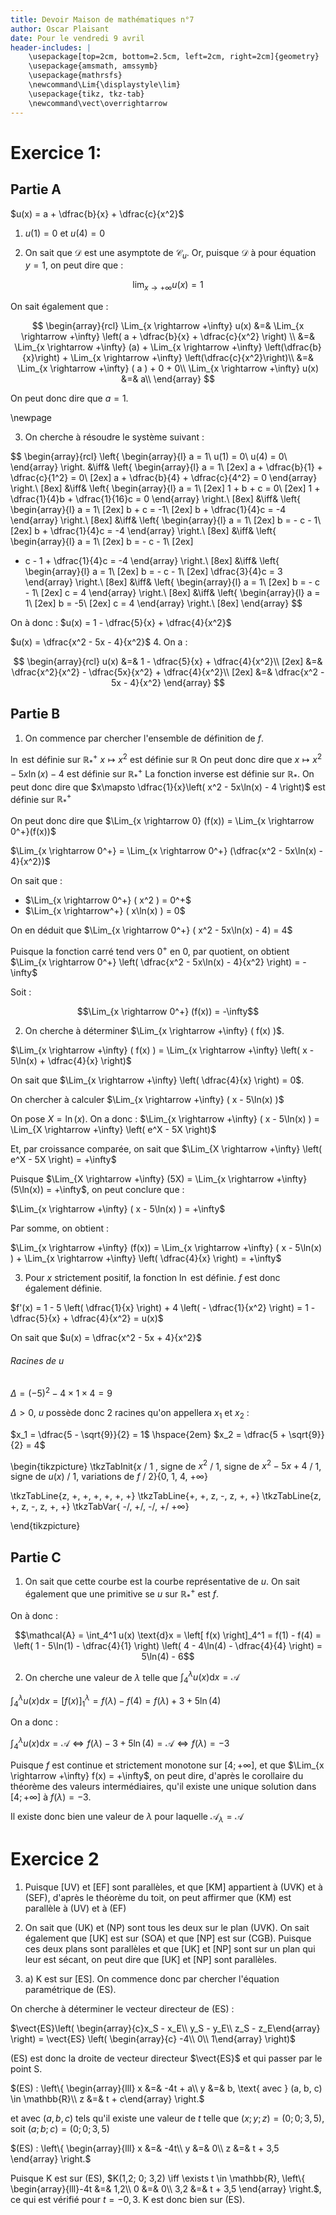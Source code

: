```yaml
---
title: Devoir Maison de mathématiques n°7
author: Oscar Plaisant
date: Pour le vendredi 9 avril
header-includes: |
    \usepackage[top=2cm, bottom=2.5cm, left=2cm, right=2cm]{geometry}
    \usepackage{amsmath, amssymb}
    \usepackage{mathrsfs}
    \newcommand\Lim{\displaystyle\lim}
    \usepackage{tikz, tkz-tab}
    \newcommand\vect\overrightarrow
---
```


# Exercice 1:

## Partie A


$u(x) = a + \dfrac{b}{x} + \dfrac{c}{x^2}$

 1. $u(1) = 0$ et $u(4) = 0$

 2. On sait que $\mathscr{D}$ est une asymptote de $\mathscr{C}_u$. Or, puisque $\mathscr{D}$ à pour équation $y = 1$, on peut dire que :

$$\lim_{x \rightarrow +\infty} u(x) = 1$$


On sait également que :

$$
\begin{array}{rcl}
\Lim_{x \rightarrow +\infty} u(x) &=& \Lim_{x \rightarrow +\infty} \left( a + \dfrac{b}{x} + \dfrac{c}{x^2} \right) \\
&=& \Lim_{x \rightarrow +\infty} (a) + \Lim_{x \rightarrow +\infty} \left(\dfrac{b}{x}\right) + \Lim_{x \rightarrow +\infty} \left(\dfrac{c}{x^2}\right)\\
&=& \Lim_{x \rightarrow +\infty} ( a ) + 0 + 0\\
\Lim_{x \rightarrow +\infty} u(x) &=& a\\
\end{array}
$$


On peut donc dire que $a = 1$.

\newpage

 3. On cherche à résoudre le système suivant :

$$
\begin{array}{rcl}
\left\{ \begin{array}{l}
a = 1\\
u(1) = 0\\
u(4) = 0\\
\end{array} \right.
&\iff&
\left\{ \begin{array}{l}
a = 1\\ [2ex]
a + \dfrac{b}{1} + \dfrac{c}{1^2} = 0\\ [2ex]
a + \dfrac{b}{4} + \dfrac{c}{4^2} = 0
\end{array} \right.\\ [8ex]
&\iff& \left\{ \begin{array}{l}
a = 1\\ [2ex]
1 + b + c = 0\\ [2ex]
1 + \dfrac{1}{4}b + \dfrac{1}{16}c = 0
\end{array} \right.\\ [8ex]
&\iff& \left\{ \begin{array}{l}
a = 1\\ [2ex]
b + c = -1\\ [2ex]
b + \dfrac{1}{4}c = -4
\end{array} \right.\\ [8ex]
&\iff& \left\{ \begin{array}{l}
a = 1\\ [2ex]
b = - c - 1\\ [2ex]
b + \dfrac{1}{4}c = -4
\end{array} \right.\\ [8ex]
&\iff& \left\{ \begin{array}{l}
a = 1\\ [2ex]
b = - c - 1\\ [2ex]
- c - 1 + \dfrac{1}{4}c = -4
\end{array} \right.\\ [8ex]
&\iff& \left\{ \begin{array}{l}
a = 1\\ [2ex]
b = - c - 1\\ [2ex]
\dfrac{3}{4}c = 3
\end{array} \right.\\ [8ex]
&\iff& \left\{ \begin{array}{l}
a = 1\\ [2ex]
b = - c - 1\\ [2ex]
c = 4
\end{array} \right.\\ [8ex]
&\iff& \left\{ \begin{array}{l}
a = 1\\ [2ex]
b = -5\\ [2ex]
c = 4
\end{array} \right.\\ [8ex]
\end{array}
$$

On à donc : $u(x) = 1 - \dfrac{5}{x} + \dfrac{4}{x^2}$

$u(x) = \dfrac{x^2 - 5x - 4}{x^2}$
 4. On a :

$$
\begin{array}{rcl}
u(x) &=& 1 - \dfrac{5}{x} + \dfrac{4}{x^2}\\ [2ex]
&=& \dfrac{x^2}{x^2} - \dfrac{5x}{x^2} + \dfrac{4}{x^2}\\ [2ex]
&=& \dfrac{x^2 - 5x - 4}{x^2}
\end{array}
$$

## Partie B

 1. On commence par chercher l'ensemble de définition de $f$.

$\ln$ est définie sur $\mathbb{R}^+_*$
$x\mapsto x^2$ est définie sur $\mathbb{R}$
On peut donc dire que $x\mapsto x^2 - 5x\ln(x) - 4$ est définie sur $\mathbb{R}^+_*$
La fonction inverse est définie sur $\mathbb{R}_*$.
On peut donc dire que $x\mapsto \dfrac{1}{x}\left( x^2 - 5x\ln(x) - 4 \right)$ est définie sur $\mathbb{R}^+_*$

On peut donc dire que $\Lim_{x \rightarrow 0} (f(x)) = \Lim_{x \rightarrow 0^+}(f(x))$

$\Lim_{x \rightarrow 0^+} = \Lim_{x \rightarrow 0^+} (\dfrac{x^2 - 5x\ln(x) - 4}{x^2})$

On sait que :

 - $\Lim_{x \rightarrow 0^+} ( x^2 ) = 0^+$
 - $\Lim_{x \rightarrow^+} ( x\ln(x) ) = 0$

On en déduit que $\Lim_{x \rightarrow 0^+} ( x^2 - 5x\ln(x) - 4) = 4$

Puisque la fonction carré tend vers $0^+$ en 0, par quotient, on obtient $\Lim_{x \rightarrow 0^+} \left( \dfrac{x^2 - 5x\ln(x) - 4}{x^2} \right) = -\infty$

Soit :

$$\Lim_{x \rightarrow 0^+} (f(x)) = -\infty$$

 2. On cherche à déterminer $\Lim_{x \rightarrow +\infty} ( f(x) )$.

$\Lim_{x \rightarrow +\infty} ( f(x) ) = \Lim_{x \rightarrow +\infty} \left(  x - 5\ln(x) + \dfrac{4}{x} \right)$

On sait que $\Lim_{x \rightarrow +\infty} \left(  \dfrac{4}{x} \right) = 0$.

On chercher à calculer $\Lim_{x \rightarrow +\infty} ( x - 5\ln(x) )$

On pose $X = \ln(x)$. On a donc :
$\Lim_{x \rightarrow +\infty} ( x - 5\ln(x) ) = \Lim_{X \rightarrow +\infty} \left(  e^X - 5X \right)$

Et, par croissance comparée, on sait que $\Lim_{X \rightarrow +\infty} \left(  e^X - 5X \right) = +\infty$

Puisque $\Lim_{X \rightarrow +\infty} (5X) = \Lim_{x \rightarrow +\infty} (5\ln(x)) = +\infty$, on peut conclure que :

$\Lim_{x \rightarrow +\infty} ( x - 5\ln(x) ) = +\infty$

Par somme, on obtient :

$\Lim_{x \rightarrow +\infty} (f(x)) = \Lim_{x \rightarrow +\infty} ( x - 5\ln(x) ) + \Lim_{x \rightarrow +\infty} \left(  \dfrac{4}{x} \right) = +\infty$


 3. Pour $x$ strictement positif, la fonction $\ln$ est définie. $f$ est donc également définie.

$f'(x) = 1 - 5 \left( \dfrac{1}{x} \right) + 4 \left( - \dfrac{1}{x^2} \right) = 1 - \dfrac{5}{x} + \dfrac{4}{x^2} = u(x)$

On sait que $u(x) = \dfrac{x^2 - 5x + 4}{x^2}$

###### Racines de $u$
$\Delta = (-5)^2 - 4 \times 1 \times 4 = 9$

$\Delta > 0$, $u$ possède donc 2 racines qu'on appellera $x_1$ et $x_2$ :

$x_1 = \dfrac{5 - \sqrt{9}}{2} = 1$
\hspace{2em}
$x_2 = \dfrac{5 + \sqrt{9}}{2} = 4$

\begin{tikzpicture}
   \tkzTabInit{$x$ / 1 , signe de $x^2$ / 1, signe de $x^2 - 5x + 4$ / 1, signe de $u(x)$ / 1,  variations de $f$ / 2}{$0$, $1$, $4$, $+\infty$}

   \tkzTabLine{z, +, +, +, +, +, +}
   \tkzTabLine{+, +, z, -, z, +, +}
   \tkzTabLine{z, +, z, -, z, +, +}
   \tkzTabVar{ -/, +/, -/, +/ $+\infty$}

\end{tikzpicture}




## Partie C


 1. On sait que cette courbe est la courbe représentative de $u$. On sait également que une primitive se $u$ sur $\mathbb{R}^+_*$ est $f$.

On à donc :

$$\mathcal{A} = \int_4^1 u(x) \text{d}x = \left[ f(x) \right]_4^1 = f(1) - f(4) = \left( 1 - 5\ln(1) - \dfrac{4}{1} \right)  \left( 4 - 4\ln(4) - \dfrac{4}{4} \right) = 5\ln(4) - 6$$

 2. On cherche une valeur de $\lambda$ telle que $\int_4^\lambda u(x) \text{d}x = \mathcal{A}$

$\displaystyle\int_4^\lambda u(x) \text{d}x = \left[ f(x) \right]_1^\lambda = f(\lambda) - f(4) = f(\lambda)  + 3 + 5\ln(4)$

On a donc :

$\displaystyle\int_4^\lambda u(x) \text{d}x = \mathcal{A} \iff f(\lambda) - 3 + 5\ln(4) = \mathcal{A} \iff f(\lambda) = -3$

Puisque $f$ est continue et strictement monotone sur $[4; +\infty]$, et que $\Lim_{x \rightarrow +\infty} f(x) = +\infty$, on peut dire, d'après le corollaire du théorème des valeurs intermédiaires, qu'il existe une unique solution dans $[4; +\infty]$ à $f(\lambda) = -3$.

Il existe donc bien une valeur de $\lambda$ pour laquelle $\mathcal{A}_\lambda = \mathcal{A}$

# Exercice 2


 1. Puisque [UV) et [EF] sont parallèles, et que [KM] appartient à (UVK) et à (SEF), d'après le théorème du toit, on peut affirmer que (KM) est parallèle à (UV) et à (EF)

 2. On sait que (UK) et (NP) sont tous les deux sur le plan (UVK). On sait également que [UK] est sur (SOA) et que [NP] est sur (CGB). Puisque ces deux plans sont parallèles et que [UK] et [NP] sont sur un plan qui leur est sécant, on peut dire que [UK] et [NP] sont parallèles.

 3. a) K est sur [ES]. On commence donc par chercher l'équation paramétrique de (ES).

On cherche à déterminer le vecteur directeur de (ES) :

$\vect{ES}\left( \begin{array}{c}x_S - x_E\\ y_S - y_E\\ z_S - z_E\end{array} \right) = \vect{ES} \left( \begin{array}{c} -4\\ 0\\ 1\end{array} \right)$


(ES) est donc la droite de vecteur directeur $\vect{ES}$ et qui passer par le point S.

$(ES) : \left\{ \begin{array}{lll} x &=& -4t + a\\ y &=& b, \text{ avec } (a, b, c) \in \mathbb{R}\\ z &=& t + c\end{array} \right.$

et avec $(a, b, c)$ tels qu'il existe une valeur de $t$ telle que $(x; y; z) = (0; 0; 3,5)$, soit $(a; b; c) = (0; 0; 3,5)$


$(ES) : \left\{ \begin{array}{lll} x &=& -4t\\ y &=& 0\\ z &=& t + 3,5 \end{array} \right.$

Puisque K est sur (ES), $K(1,2; 0; 3,2) \iff \exists t \in \mathbb{R}, \left\{ \begin{array}{lll}-4t &=& 1,2\\ 0 &=& 0\\ 3,2 &=& t + 3,5 \end{array} \right.$, ce qui est vérifié pour $t = -0,3$. K est donc bien sur (ES).


